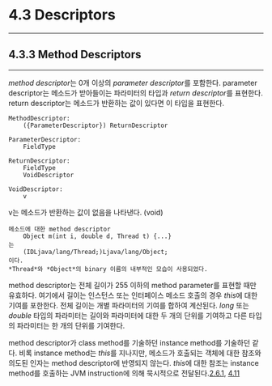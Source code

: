 # 4.3 Descriptors
---

## 4.3.3 Method Descriptors
---

*method descriptor*는 0개 이상의 *parameter descriptor*를 포함한다. parameter descriptor는 메소드가 받아들이는 파라미터의 타입과 *return descriptor*를 표현한다. return descriptor는 메소드가 반환하는 값이 있다면 이 타입을 표현한다.

	MethodDescriptor:
		({ParameterDescriptor}) ReturnDescriptor

	ParameterDescriptor:
		FieldType
	
	ReturnDescriptor:
		FieldType
		VoidDescriptor

	VoidDescriptor:
		v

v는 메소드가 반환하는 값이 없음을 나타낸다. (void)

	메소드에 대한 method descriptor
		Object m(int i, double d, Thread t) {...}
	는
		(IDLjava/lang/Thread;)Ljava/lang/Object;
	이다.
	*Thread*와 *Object*의 binary 이름의 내부적인 모습이 사용되었다.

method descriptor는 전체 길이가 255 이하의 method parameter를 표현할 때만 유효하다. 여기에서 길이는 인스턴스 또는 인터페이스 메소드 호출의 경우 *this*에 대한 기여를 포한한다. 전체 길이는 개별 파라미터의 기여를 합하여 계산된다. *long* 또는 *double* 타입의 파라미터는 길이와 파라미터에 대한 두 개의 단위를 기여하고 다른 타입의 파라미터는 한 개의 단위를 기여한다.

method descriptor가 class method를 기술하던 instance method를 기술하던 같다. 비록 instance method는 *this*를 지나지만, 메소드가 호출되는 객체에 대한 참조와 의도된 인자는 method descriptor에 반영되지 않는다. *this*에 대한 참조는 instance method를 호출하는 JVM instruction에 의해 묵시적으로 전달된다.[2.6.1](), [4.11]()

